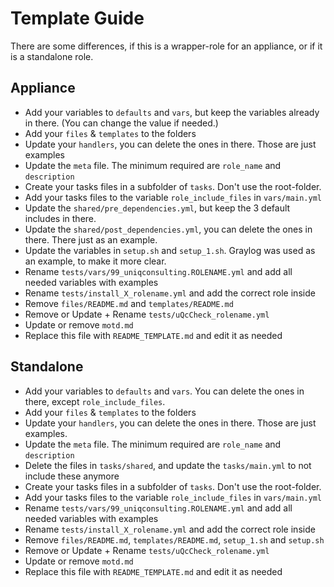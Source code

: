 # Template Guide

There are some differences, if this is a wrapper-role for an appliance, or if it is a standalone role.

## Appliance

* Add your variables to `defaults` and `vars`, but keep the variables already in there. (You can change the value if needed.)
* Add your `files` & `templates` to the folders
* Update your `handlers`, you can delete the ones in there. Those are just examples
* Update the `meta` file. The minimum required are `role_name` and `description`
* Create your tasks files in a subfolder of `tasks`. Don't use the root-folder.
* Add your tasks files to the variable `role_include_files` in `vars/main.yml`
* Update the `shared/pre_dependencies.yml`, but keep the 3 default includes in there.
* Update the `shared/post_dependencies.yml`, you can delete the ones in there. There just as an example.
* Update the variables in `setup.sh` and `setup_1.sh`. Graylog was used as an example, to make it more clear.
* Rename `tests/vars/99_uniqconsulting.ROLENAME.yml` and add all needed variables with examples
* Rename `tests/install_X_rolename.yml` and add the correct role inside
* Remove `files/README.md` and `templates/README.md`
* Remove or Update + Rename `tests/uQcCheck_rolename.yml`
* Update or remove `motd.md`
* Replace this file with `README_TEMPLATE.md` and edit it as needed

## Standalone

* Add your variables to `defaults` and `vars`. You can delete the ones in there, except `role_include_files`.
* Add your `files` & `templates` to the folders
* Update your `handlers`, you can delete the ones in there. Those are just examples.
* Update the `meta` file. The minimum required are `role_name` and `description`
* Delete the files in `tasks/shared`, and update the `tasks/main.yml` to not include these anymore
* Create your tasks files in a subfolder of `tasks`. Don't use the root-folder.
* Add your tasks files to the variable `role_include_files` in `vars/main.yml`
* Rename `tests/vars/99_uniqconsulting.ROLENAME.yml` and add all needed variables with examples
* Rename `tests/install_X_rolename.yml` and add the correct role inside
* Remove `files/README.md`, `templates/README.md`, `setup_1.sh` and `setup.sh`
* Remove or Update + Rename `tests/uQcCheck_rolename.yml`
* Update or remove `motd.md`
* Replace this file with `README_TEMPLATE.md` and edit it as needed
